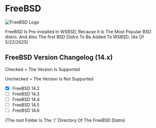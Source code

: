 # FreeBSD

![FreeBSD Logo](https://upload.wikimedia.org/wikipedia/en/d/df/Freebsd_logo.svg)

FreeBSD Is Pre-installed In WSBSD, Because It Is The Most Popular BSD distro. And Also The first BSD Distro To Be Added To WSBSD. (As Of 5/22/2025)

## FreeBSD Version Changelog (14.x)

Checked = The Version Is Supported

Unchecked = The Version Is Not Supported

- [x] FreeBSD 14.2
- [ ] FreeBSD 14.3
- [ ] FreeBSD 14.4
- [ ] FreeBSD 14.5
- [ ] FreeBSD 14.6

(The root Folder Is The '/' Directory Of The FreeBSD Distro)
